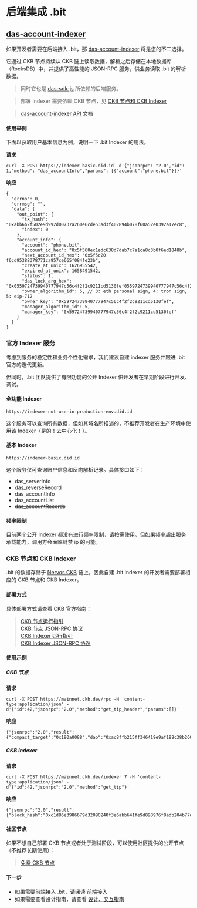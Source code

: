 # 后端集成 .bit

## [das-account-indexer](https://github.com/dotbitHQ/das-account-indexer)
如果开发者需要在后端接入 .bit，那 [das-account-indexer](https://github.com/dotbitHQ/das-account-indexer) 将是您的不二选择。

它通过 CKB 节点持续从 CKB 链上读取数据，解析之后存储在本地数据库（RocksDB）中，并提供了高性能的 JSON-RPC 服务，供业务读取 .bit 的解析数据。

> 同时它也是 [das-sdk-js](./integration-frontend.md#das-sdk-js) 所依赖的后端服务。

> 部署 Indexer 需要依赖 CKB 节点，见 [CKB 节点和 CKB Indexer](#ckb-节点和-ckb-indexer)

> [das-account-indexer API 文档](https://github.com/dotbitHQ/das-account-indexer/blob/main/API.md)

#### 使用举例
下面以获取用户基本信息为例，说明一下 .bit Indexer 的用法。

**请求**
```shell
curl -X POST https://indexer-basic.did.id -d'{"jsonrpc": "2.0","id": 1,"method": "das_accountInfo","params": [{"account":"phone.bit"}]}'
```

**响应**
```json5
{
  "errno": 0,
  "errmsg": "",
  "data": {
    "out_point": {
      "tx_hash": "0xabb6b2f502e9d992d00737a260e6cde53ad3f402894b078f60a52e0392a17ec8",
      "index": 0
    },
    "account_info": {
      "account": "phone.bit",
      "account_id_hex": "0x5f560ec1edc638d7dab7c7a1ca8c3b0f6ed1848b",
      "next_account_id_hex": "0x5f5c20  f6cd95388378771ca957ce665f084fe23b",
      "create_at_unix": 1626955542,
      "expired_at_unix": 1658491542,
      "status": 1,
      "das_lock_arg_hex": "0x0559724739940777947c56c4f2f2c9211cd5130fef0559724739940777947c56c4f2f2c9211cd5130fef",
      "owner_algorithm_id": 5, // 3: eth personal sign, 4: tron sign, 5: eip-712
      "owner_key": "0x59724739940777947c56c4f2f2c9211cd5130fef",
      "manager_algorithm_id": 5,
      "manager_key": "0x59724739940777947c56c4f2f2c9211cd5130fef"
    }
  }
}
```

### 官方 Indexer 服务
考虑到服务的稳定性和业务个性化需求，我们建议自建 indexer 服务并跟进 .bit 官方的迭代更新。

但同时，.bit 团队提供了有限功能的公开 Indexer 供开发者在早期阶段进行开发、调试。

#### 全功能 Indexer

```shell
https://indexer-not-use-in-production-env.did.id
```
这个服务可以查询所有数据，但如其域名所描述的，不推荐开发者在生产环境中使用该 Indexer（是的！去中心化！）。

#### 基本 Indexer

```shell
https://indexer-basic.did.id
```

这个服务仅可查询账户信息和反向解析记录。具体接口如下：
- das_serverInfo
- das_reverseRecord
- das_accountInfo
- das_accountList
- ~~das_accountRecords~~

#### 频率限制
目前两个公开 Indexer 都没有进行频率限制，请按需使用。但如果频率超出服务承载能力，调用方会面临封禁 ip 的可能。

### CKB 节点和 CKB Indexer

.bit 的数据存储于 [Nervos CKB](https://github.com/nervosnetwork/ckb) 链上，因此自建 .bit Indexer 的开发者需要部署相应的 CKB 节点和 CKB Indexer。

#### 部署方式

具体部署方式请查看 CKB 官方指南：

> [CKB 节点运行指引](https://docs.nervos.org/docs/basics/guides/mainnet)  
> [CKB 节点 JSON-RPC 协议](https://github.com/nervosnetwork/ckb/blob/master/rpc/README.md)   
> [CKB Indexer 运行指引](https://github.com/nervosnetwork/ckb-indexer)  
> [CKB Indexer JSON-RPC 协议](https://github.com/nervosnetwork/ckb-indexer#rpc)

[//]: # (> [CKB Indexer 运行指引]&#40;https://github.com/nervosnetwork/mercury&#41;  )
[//]: # (> [CKB Indexer JSON-RPC 协议]&#40;https://github.com/nervosnetwork/mercury/blob/main/core/rpc/README.md&#41;)

#### 使用示例

##### CKB 节点
**请求**
```shell
curl -X POST https://mainnet.ckb.dev/rpc -H 'content-type:application/json' -d'{"id":42,"jsonrpc":"2.0","method":"get_tip_header","params":[]}'
```

**响应**
```json5
{"jsonrpc":"2.0","result":{"compact_target":"0x190a0088","dao":"0xac8ffb215ff346419e9af198c38b26000e53d3ad69969403002bdb8b29d71a07","epoch":"0x41c03f40014bb","extra_hash":"0x0000000000000000000000000000000000000000000000000000000000000000","hash":"0x13251222fc73918701aafc8edbb08057dde7ca95d9709990616fb8802b73af9d","nonce":"0x990fa3bc251b0000000000086019030c","number":"0x6a37e1","parent_hash":"0x4ea3a7a40877471c9a6b98306fbe453007a5306887ff8a05ab5393166f7d0f86","proposals_hash":"0x91cea8c15a4b9b0324561f629ff13aff4522f8a925671dfb8650256f7e68692d","timestamp":"0x180509c0e87","transactions_root":"0xf908c0afd0650812557edf3c346ad0f5ae9a44c24cc6cd58db4e6171631f7bbb","version":"0x0"},"id":42}
```

##### CKB Indexer
**请求**
```shell
curl -X POST https://mainnet.ckb.dev/indexer 7 -H 'content-type:application/json' -d'{"id":42,"jsonrpc":"2.0","method":"get_tip"}'
```
**响应**
```json5
{"jsonrpc":"2.0","result":{"block_hash":"0xc1d86e3986679d32090240f3e6abb641fe9d898976f8adb204b77d34ce11f3ec","block_number":"0x6a37db"},"id":42}
```

[//]: # (#### 官方节点)

[//]: # (> 这里是 Mercury 节点，并不是 indexer，暂时不兼容)

[//]: # (如果不想自己部署 CKB 节点或者处于测试阶段，可以使用 CKB 官方提供的公开节点：)

[//]: # (**CKB 节点**:)

[//]: # (`https://ckb.ckbstack.org/mainnet`)

[//]: # (**CKB Indexer**:)

[//]: # (`https://mercury.ckbstack.org/mainnet`)


#### 社区节点
如果不想自己部署 CKB 节点或者处于测试阶段，可以使用社区提供的公开节点（不推荐长期使用）：

> [免费 CKB 节点](https://talk.nervos.org/t/free-node-rpc-and-indexer-rpc-for-ckb-developers/4948)


#### 下一步
- 如果需要前端接入 .bit，请阅读 [前端接入](./integration-frontend.md)
- 如果需要查看设计指南，请查看 [设计、交互指南](./design-guide.md)